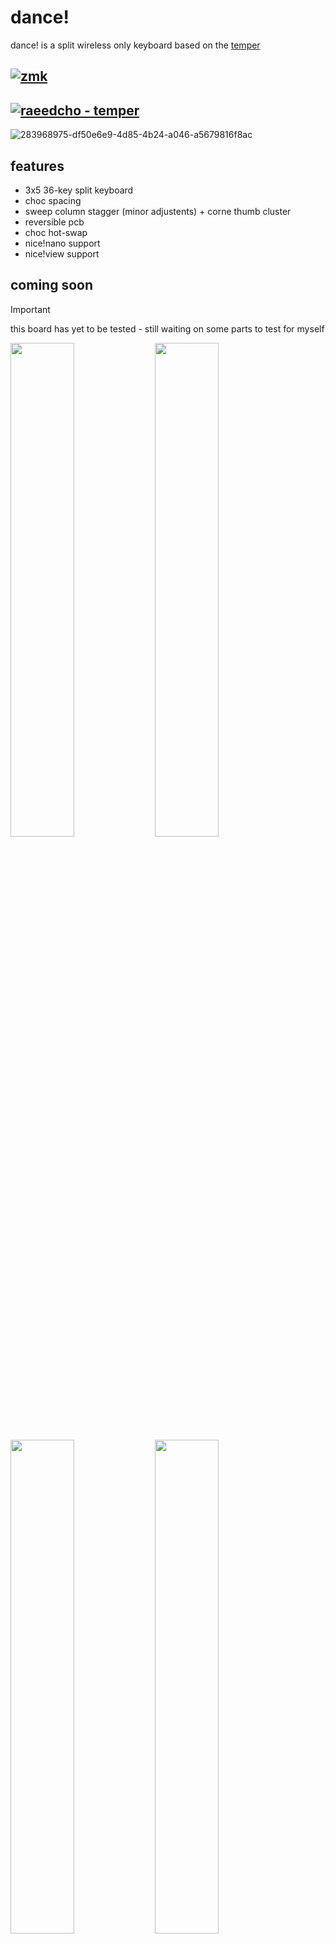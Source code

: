 # dance!

dance! is a split wireless only keyboard based on the [temper](https://github.com/raeedcho/temper) 

## [![zmk](https://img.shields.io/badge/zmk-black?logo=github&logoColor=white)](https://github.com/chase-hunter/zmk) 
## [![raeedcho - temper](https://img.shields.io/badge/raeedcho-temper-black)](https://github.com/raeedcho/temperhttps://)


![283968975-df50e6e9-4d85-4b24-a046-a5679816f8ac](https://github.com/chase-hunter/dance/assets/122387925/9f04d10b-82e4-40d7-a84e-e51ffcfd1eca)


## features

- 3x5 36-key split keyboard
- choc spacing
- sweep column stagger (minor adjustents) + corne thumb cluster
- reversible pcb
- choc hot-swap
- nice!nano support
- nice!view support


## coming soon

>[!IMPORTANT]
> this board has yet to be tested -
> still waiting on some parts to test for myself

<img src="https://github.com/chase-hunter/dance/assets/122387925/94323257-2859-4b21-b86a-9f5eb17a6241" width="45%"></img> <img src="https://github.com/chase-hunter/dance/assets/122387925/dcf5c2d0-ed8e-44e9-a65d-de3a69d26a33" width="45%"></img> <img src="https://github.com/chase-hunter/dance/assets/122387925/44262620-e935-404d-bc6e-a6f973d51810" width="45%"></img> <img src="https://github.com/chase-hunter/dance/assets/122387925/494d0d1b-17ab-49ba-87f1-347f054642df" width="45%"></img><img src="https://github.com/chase-hunter/dance/assets/122387925/128138db-ea23-4355-b14e-fbd5832ec106" width="45%"> </img>




